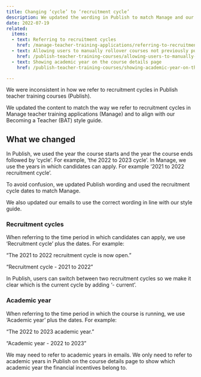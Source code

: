 ```yaml
---
title: Changing ‘cycle’ to ‘recruitment cycle’
description: We updated the wording in Publish to match Manage and our style guide
date: 2022-07-19
related:
  items:
  - text: Referring to recruitment cycles
    href: /manage-teacher-training-applications/referring-to-recruitment-cycles/
  - text: Allowing users to manually rollover courses not previously published
    href: /publish-teacher-training-courses/allowing-users-to-manually-rollover-courses-not-previously-published/
  - text: Showing academic year on the course details page
    href: /publish-teacher-training-courses/showing-academic-year-on-the-course-details-page/

---
```


We were inconsistent in how we refer to recruitment cycles in Publish teacher training courses (Publish).

We updated the content to match the way we refer to recruitment cycles in Manage teacher training applications (Manage) and to align with our Becoming a Teacher (BAT) style guide.

## What we changed

In Publish, we used the year the course starts and the year the course ends followed by ‘cycle’. For example, ‘the 2022 to 2023 cycle’. In Manage, we use the years in which candidates can apply. For example ‘2021 to 2022 recruitment cycle’.

To avoid confusion, we updated Publish wording and used the recruitment cycle dates to match Manage.

We also updated our emails to use the correct wording in line with our style guide.

### Recruitment cycles

When referring to the time period in which candidates can apply, we use ‘Recruitment cycle’ plus the dates. For example:

“The 2021 to 2022 recruitment cycle is now open.”

“Recruitment cycle - 2021 to 2022”

In Publish, users can switch between two recruitment cycles so we make it clear which is the current cycle by adding ‘- current’.

### Academic year

When referring to the time period in which the course is running, we use ‘Academic year’ plus the dates. For example:

“The 2022 to 2023 academic year.”

“Academic year - 2022 to 2023”

We may need to refer to academic years in emails. We only need to refer to academic years in Publish on the course details page to show which academic year the financial incentives belong to.
